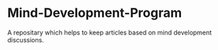 # Mind-Development-Program
A repositary which helps to keep articles based on mind development discussions.
